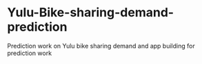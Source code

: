 # Yulu-Bike-sharing-demand-prediction
Prediction work on Yulu bike sharing demand and app building for prediction work
